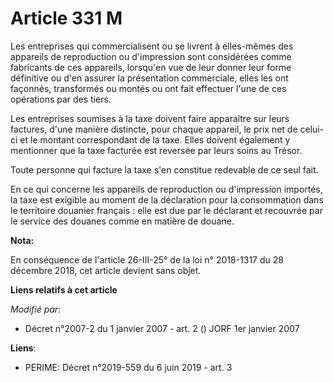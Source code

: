 # Article 331 M

Les entreprises qui commercialisent ou se livrent à elles-mêmes des appareils de reproduction ou d'impression sont
considérées comme fabricants de ces appareils, lorsqu'en vue de leur donner leur forme définitive ou d'en assurer la
présentation commerciale, elles les ont façonnés, transformés ou montés ou ont fait effectuer l'une de ces opérations par des
tiers.

Les entreprises soumises à la taxe doivent faire apparaître sur leurs factures, d'une manière distincte, pour chaque
appareil, le prix net de celui-ci et le montant correspondant de la taxe. Elles doivent également y mentionner que la taxe
facturée est reversée par leurs soins au Trésor.

Toute personne qui facture la taxe s'en constitue redevable de ce seul fait.

En ce qui concerne les appareils de reproduction ou d'impression importés, la taxe est exigible au moment de la déclaration
pour la consommation dans le territoire douanier français : elle est due par le déclarant et recouvrée par le service des
douanes comme en matière de douane.

**Nota:**

En conséquence de l'article 26-III-25° de la loi n° 2018-1317 du 28 décembre 2018, cet article devient sans objet.

**Liens relatifs à cet article**

_Modifié par_:

  - Décret n°2007-2 du 1 janvier 2007 - art. 2 () JORF 1er janvier 2007

**Liens**:

  - PERIME: Décret n°2019-559 du 6 juin 2019 - art. 3
